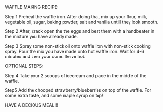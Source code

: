 WAFFLE MAKING RECIPE:

Step 1
Preheat the waffle iron. After doing that, mix up your flour, milk, vegetable oil, sugar, baking powder, salt and vanilla untill they look smooth. 

Step 2 
After, crack open the the eggs and beat them with a handbeater in the mixture you have already made.

Step 3
Spray some non-stick oil onto waffle iron with non-stick cooking spray. Pour the mix you have made onto hot waffle iron. Wait for 4-6 minutes and then your done. Serve hot.

OPTIONAL STEPS:

Step 4
Take your 2 scoops of icecream and place in the middle of the waffle. 

Step5
Add the chooped strawberry/blueberries on top of the waffle. For some extra taste, and some maple syrup on top!

HAVE A DECIOUS MEAL!!!